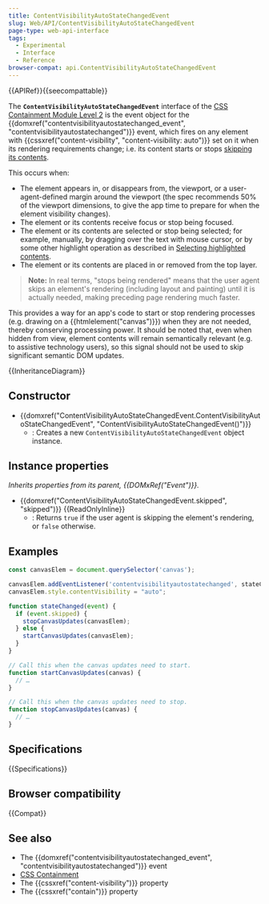```yaml
---
title: ContentVisibilityAutoStateChangedEvent
slug: Web/API/ContentVisibilityAutoStateChangedEvent
page-type: web-api-interface
tags:
  - Experimental
  - Interface
  - Reference
browser-compat: api.ContentVisibilityAutoStateChangedEvent
---
```


{{APIRef}}{{seecompattable}}

The **`ContentVisibilityAutoStateChangedEvent`** interface of the [CSS Containment Module Level 2](https://www.w3.org/TR/css-contain-2/#content-visibility-auto-state-changed) is the event object for the {{domxref("contentvisibilityautostatechanged_event", "contentvisibilityautostatechanged")}} event, which fires on any element with {{cssxref("content-visibility", "content-visibility: auto")}} set on it when its rendering requirements change; i.e. its content starts or stops [skipping its contents](https://www.w3.org/TR/css-contain-2/#skips-its-contents).

This occurs when:

- The element appears in, or disappears from, the viewport, or a user-agent-defined margin around the viewport (the spec recommends 50% of the viewport dimensions, to give the app time to prepare for when the element visibility changes).
- The element or its contents receive focus or stop being focused.
- The element or its contents are selected or stop being selected; for example, manually, by dragging over the text with mouse cursor, or by some other highlight operation as described in [Selecting highlighted contents](https://www.w3.org/TR/css-pseudo-4/#highlight-selectors).
- The element or its contents are placed in or removed from the top layer.

> **Note:** In real terms, "stops being rendered" means that the user agent skips an element's rendering (including layout and painting) until it is actually needed, making preceding page rendering much faster.

This provides a way for an app's code to start or stop rendering processes (e.g. drawing on a {{htmlelement("canvas")}}) when they are not needed, thereby conserving processing power. It should be noted that, even when hidden from view, element contents will remain semantically relevant (e.g. to assistive technology users), so this signal should not be used to skip significant semantic DOM updates.

{{InheritanceDiagram}}

## Constructor

- {{domxref("ContentVisibilityAutoStateChangedEvent.ContentVisibilityAutoStateChangedEvent", "ContentVisibilityAutoStateChangedEvent()")}}
  - : Creates a new `ContentVisibilityAutoStateChangedEvent` object instance.

## Instance properties

_Inherits properties from its parent, {{DOMxRef("Event")}}._

- {{domxref("ContentVisibilityAutoStateChangedEvent.skipped", "skipped")}} {{ReadOnlyInline}}
  - : Returns `true` if the user agent is skipping the element's rendering, or `false` otherwise.

## Examples

```js
const canvasElem = document.querySelector('canvas');

canvasElem.addEventListener('contentvisibilityautostatechanged', stateChanged);
canvasElem.style.contentVisibility = "auto";

function stateChanged(event) {
  if (event.skipped) {
    stopCanvasUpdates(canvasElem);
  } else {
    startCanvasUpdates(canvasElem);
  }
}

// Call this when the canvas updates need to start.
function startCanvasUpdates(canvas) {
  // …
}

// Call this when the canvas updates need to stop.
function stopCanvasUpdates(canvas) {
  // …
}
```

## Specifications

{{Specifications}}

## Browser compatibility

{{Compat}}

## See also

- The {{domxref("contentvisibilityautostatechanged_event", "contentvisibilityautostatechanged")}} event
- [CSS Containment](/en-US/docs/Web/CSS/CSS_Containment)
- The {{cssxref("content-visibility")}} property
- The {{cssxref("contain")}} property
